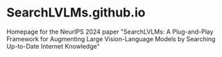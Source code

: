 # SearchLVLMs.github.io
Homepage for the NeurIPS 2024 paper "SearchLVLMs: A Plug-and-Play Framework for Augmenting Large Vision-Language Models by Searching Up-to-Date Internet Knowledge"
